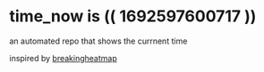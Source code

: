 # time_now is (( 1692597600717 ))

an automated repo that shows the currnent time

inspired by [breakingheatmap](https://github.com/breakingheatmap/breakingheatmap)